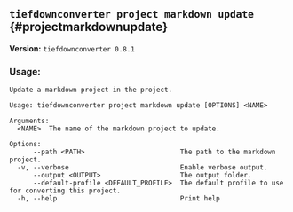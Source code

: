 ## `tiefdownconverter project markdown update` {#projectmarkdownupdate}

**Version:** `tiefdownconverter 0.8.1`

### Usage:
```
Update a markdown project in the project.

Usage: tiefdownconverter project markdown update [OPTIONS] <NAME>

Arguments:
  <NAME>  The name of the markdown project to update.

Options:
      --path <PATH>                        The path to the markdown project.
  -v, --verbose                            Enable verbose output.
      --output <OUTPUT>                    The output folder.
      --default-profile <DEFAULT_PROFILE>  The default profile to use for converting this project.
  -h, --help                               Print help
```

